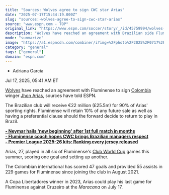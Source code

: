 ```yaml
---
title: "Sources: Wolves agree to sign CWC star Arias"
date: "2025-07-17T15:44:19.000Z"
slug: "sources:-wolves-agree-to-sign-cwc-star-arias"
source: "www.espn.com - TOP"
original_link: "https://www.espn.com/soccer/story/_/id/45759994/wolves-agree-sign-fluminense-jhon-arias-sources"
description: "Wolves have reached an agreement with Brazilian side Fluminense to sign Colombia winger Jhon Arias, sources have told ESPN."
mode: "summarize"
image: "https://a1.espncdn.com/combiner/i?img=%2Fphoto%2F2025%2F0717%2Fr1520158_1296x729_16%2D9.jpg"
category: "general"
tags: ["general"]
domain: "espn.com"
---
```

<div id="readability-page-1" class="page"><div><div><ul><li><p>Adriana Garcia</p></li></ul><p><span>Jul 17, 2025, 05:41 AM ET</span></p></div><p><a href="https://www.espn.com/football/team/_/id/380/wolverhampton-wanderers" target="_blank">Wolves</a> have reached an agreement with Fluminense to sign <a data-clubhouse-guid="7f32673e-0a85-dbdd-3380-19cfe5d6c009" href="https://www.espn.com/soccer/team?id=208">Colombia</a> winger <a data-player-guid="68e45ebe-62a4-fee7-ae45-0550fef7a7d5" href="http://espn.com/soccer/player/_/id/239566/jhon-arias">Jhon Arias</a>, sources have told ESPN.</p><p>The Brazilian club will receive €22 million (£25.5m) for 90% of Arias' sporting rights. Fluminense will retain 10% of any future sale as well as having a preferential clause should the forward decide to return to play in Brazil.</p><p><strong><a href="https://www.espn.com/football/story?_slug_=neymar-hails-new-beginning-1st-full-match-months&amp;id=45759911" target="_blank">- Neymar hails 'new beginning' after 1st full match in months</a><br>
<a href="https://www.espn.com/football/story?_slug_=fluminense-coach-cwc-brazilian-managers-respect&amp;id=45697886" target="_blank">- Fluminense coach hopes CWC brings Brazilian managers respect</a><br>
<a href="https://www.espn.com/football/story?_slug_=premier-league-2025-26-kits-ranking-every-jersey-released&amp;id=45588250" target="_blank">- Premier League 2025-26 kits: Ranking every jersey released</a></strong></p><p>Arias, 27, played in all six of Fluminense's <a href="https://www.espn.co.uk/football/league/_/name/fifa.cwc" target="_blank">Club World Cup</a> games this summer, scoring one goal and setting up another.</p><p>The Colombian international has scored 47 goals and provided 55 assists in 229 games for Fluminense since joining the club in August 2021.</p><p>A Copa Libertadores winner in 2023, Arias could play his last game for Fluminense against Cruzeiro at the <em>Maracana </em>on July 17.</p>
</div></div>